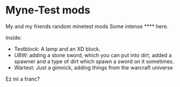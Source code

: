 Myne-Test mods
===

My and my friends random minetest mods
Some intense **** here.

Inside:
- Testblock: A lamp and an XD block.
- UBW: adding a stone sword, which you can put into dirt, added a spawner and a type of dirt which spawn a sword on it     sometimes.
- Wartest: Just a gimnick, adding things from the warcraft universe


Ez mi a franc?
